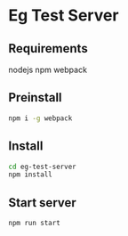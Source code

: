 # Eg Test Server

## Requirements

nodejs
npm
webpack

## Preinstall

```bash
npm i -g webpack
```

## Install

```bash
cd eg-test-server
npm install
```

## Start server

```bash
npm run start
```
